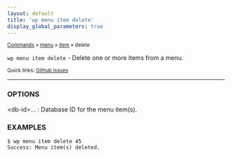 ```yaml
---
layout: default
title: 'wp menu item delete'
display_global_parameters: true
---
```


<small>[Commands](/commands/) &raquo; [menu](/commands/menu/) &raquo; [item](/commands/menu/item/) &raquo; delete</small>

`wp menu item delete` - Delete one or more items from a menu.

<small>Quick links: <a href="https://github.com/wp-cli/wp-cli/issues?q=is%3Aopen+label%3Acommand%3Amenu-item-delete+sort%3Aupdated-desc">Github issues</a></small>

<hr />

### OPTIONS

&lt;db-id&gt;...
: Database ID for the menu item(s).

### EXAMPLES

    $ wp menu item delete 45
    Success: Menu item(s) deleted.



